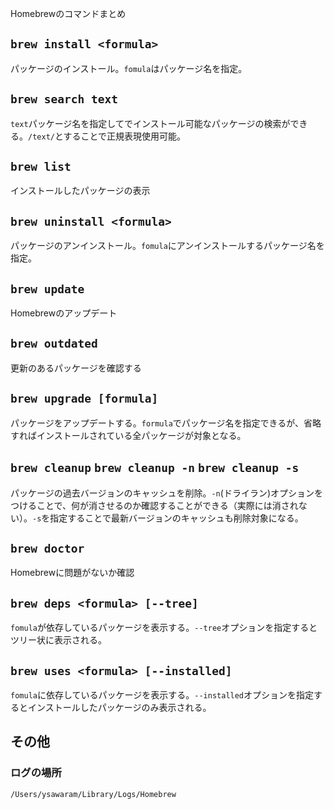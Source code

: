 Homebrewのコマンドまとめ

## `brew install <formula>`
パッケージのインストール。`fomula`はパッケージ名を指定。

## `brew search text`
`text`パッケージ名を指定してでインストール可能なパッケージの検索ができる。`/text/`とすることで正規表現使用可能。

## `brew list`
インストールしたパッケージの表示

## `brew uninstall <formula>`
パッケージのアンインストール。`fomula`にアンインストールするパッケージ名を指定。

## `brew update`
Homebrewのアップデート

## `brew outdated`
更新のあるパッケージを確認する

## `brew upgrade [formula]`
パッケージをアップデートする。`formula`でパッケージ名を指定できるが、省略すればインストールされている全パッケージが対象となる。

## `brew cleanup` `brew cleanup -n` `brew cleanup -s`
パッケージの過去バージョンのキャッシュを削除。`-n`(ドライラン)オプションをつけることで、何が消させるのか確認することができる（実際には消されない）。`-s`を指定することで最新バージョンのキャッシュも削除対象になる。

## `brew doctor`
Homebrewに問題がないか確認

## `brew deps <formula> [--tree]`
`fomula`が依存しているパッケージを表示する。`--tree`オプションを指定するとツリー状に表示される。

## `brew uses <formula> [--installed]`
`fomula`に依存しているパッケージを表示する。`--installed`オプションを指定するとインストールしたパッケージのみ表示される。

## その他

### ログの場所
```
/Users/ysawaram/Library/Logs/Homebrew
```
